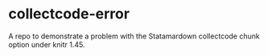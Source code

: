 # collectcode-error

A repo to demonstrate a problem with the Statamardown collectcode chunk option under knitr 1.45.
